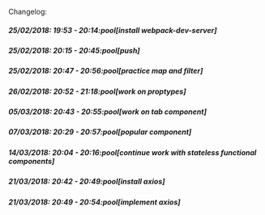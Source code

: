 Changelog:

##### 25/02/2018: 19:53 - 20:14:pool[install webpack-dev-server]

##### 25/02/2018: 20:15 - 20:45:pool[push]

##### 25/02/2018: 20:47 - 20:56:pool[practice map and filter]

##### 26/02/2018: 20:52 - 21:18:pool[work on proptypes]

##### 05/03/2018: 20:43 - 20:55:pool[work on tab component]

##### 07/03/2018: 20:29 - 20:57:pool[popular component]

##### 14/03/2018: 20:04 - 20:16:pool[continue work with stateless functional components]

##### 21/03/2018: 20:42 - 20:49:pool[install axios]

##### 21/03/2018: 20:49 - 20:54:pool[implement axios]
